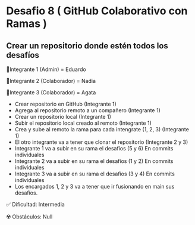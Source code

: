 # Desafio 8 ( GitHub Colaborativo con Ramas )
   
## Crear un repositorio donde estén todos los desafíos
  🔸Integrante 1 (Admin)       =  Eduardo

  🔹Integrante 2 (Colaborador) =  Nadia

  🔹Integrante 3 (Colaborador) =  Agata

   + Crear repositorio en GitHub (Integrante 1)
   + Agrega al repositorio remoto a un compañero (Integrante 1)
   + Crear un repositorio local (Integrante 1)
   + Subir el repositorio local creado al remoto (Integrante 1)
   + Crea y sube al remoto la rama para cada intengrate (1, 2, 3) (Integrante 1)
   + El otro integrante va a tener que clonar el repositorio (Integrante 2 y 3)
   + Integrante 1 va a subir en su rama el desafíos (5 y 6) En commits individuales
   + Integrante 2 va a subir en su rama el desafíos (1 y 2) En commits individuales
   + Integrante 3 va a subir en su rama el desafíos (3 y 4) En commits individuales
   + Los encargados 1, 2 y 3 va a tener que ir fusionando en main sus desafíos.
  
   ✅ Dificultad: Intermedia  
   
   ☢️ Obstáculos: Null
  
